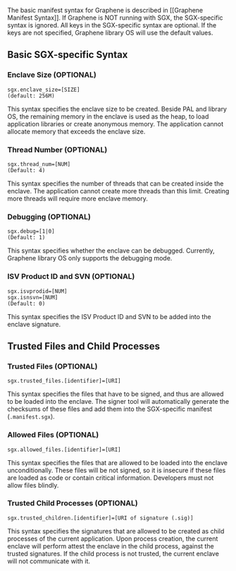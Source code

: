 The basic manifest syntax for Graphene is described in [[Graphene Manifest Syntax]]. If Graphene
is NOT running with SGX, the SGX-specific syntax is ignored. All keys in the SGX-specific syntax
are optional. If the keys are not specified, Graphene library OS will use the default values.

## Basic SGX-specific Syntax

### Enclave Size (OPTIONAL)

    sgx.enclave_size=[SIZE]
    (default: 256M)

This syntax specifies the enclave size to be created. Beside PAL and library OS, the remaining
memory in the enclave is used as the heap, to load application libraries or create anonymous
memory. The application cannot allocate memory that exceeds the enclave size.

### Thread Number (OPTIONAL)

    sgx.thread_num=[NUM]
    (Default: 4)

This syntax specifies the number of threads that can be created inside the enclave. The application
cannot create more threads than this limit. Creating more threads will require more enclave memory.

### Debugging (OPTIONAL)

    sgx.debug=[1|0]
    (Default: 1)

This syntax specifies whether the enclave can be debugged. Currently, Graphene library OS only
supports the debugging mode.

### ISV Product ID and SVN (OPTIONAL)

    sgx.isvprodid=[NUM]
    sgx.isnsvn=[NUM]
    (Default: 0)

This syntax specifies the ISV Product ID and SVN to be added into the enclave signature.

## Trusted Files and Child Processes

### Trusted Files (OPTIONAL)

    sgx.trusted_files.[identifier]=[URI]

This syntax specifies the files that have to be signed, and thus are allowed to be loaded into the
enclave. The signer tool will automatically generate the checksums of these files and add them into
the SGX-specific manifest (`.manifest.sgx`).

### Allowed Files (OPTIONAL)

    sgx.allowed_files.[identifier]=[URI]

This syntax specifies the files that are allowed to be loaded into the enclave unconditionally.
These files will be not signed, so it is insecure if these files are loaded as code or contain
critical information. Developers must not allow files blindly.

### Trusted Child Processes (OPTIONAL)

    sgx.trusted_children.[identifier]=[URI of signature (.sig)]

This syntax specifies the signatures that are allowed to be created as child processes of the
current application. Upon process creation, the current enclave will perform attest the enclave
in the child process, against the trusted signatures. If the child process is not trusted, the
current enclave will not communicate with it.
